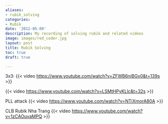 ```yaml
---
aliases:
- rubik_solving
categories:
- Rubik 
date: '2012-05-09'
description: My recording of solving rubik and related videos
image: images/red_coder.jpg
layout: post
title: Rubik Solving
toc: true
draft: true

---
```

3x3:
{{< video https://www.youtube.com/watch?v=ZFWB6njBGv0&t=139s >}}

{{< video https://www.youtube.com/watch?v=LSMtHPyKLlc&t=32s >}}

PLL attack
{{< video https://www.youtube.com/watch?v=NTiXmorA80A >}}

CLB Rubik Nha Trang
{{< video https://www.youtube.com/watch?v=1zCAOuvaMPQ >}}


